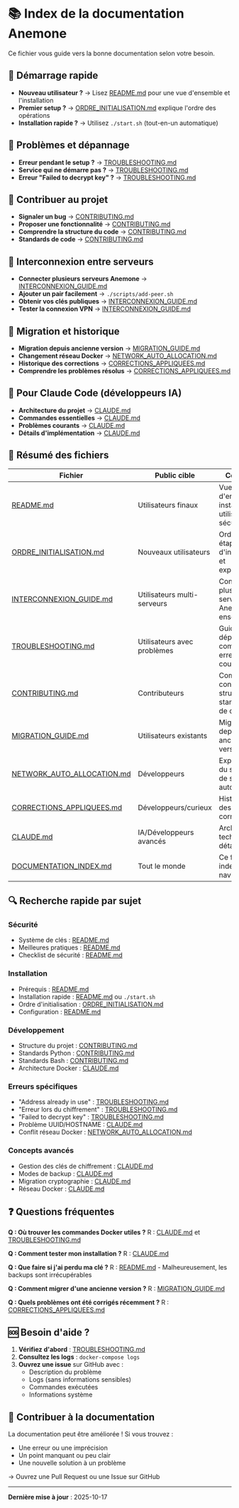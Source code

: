 # 📚 Index de la documentation Anemone

Ce fichier vous guide vers la bonne documentation selon votre besoin.

## 🚀 Démarrage rapide

- **Nouveau utilisateur ?** → Lisez [README.md](README.md) pour une vue d'ensemble et l'installation
- **Premier setup ?** → [ORDRE_INITIALISATION.md](ORDRE_INITIALISATION.md) explique l'ordre des opérations
- **Installation rapide ?** → Utilisez `./start.sh` (tout-en-un automatique)

## 🔧 Problèmes et dépannage

- **Erreur pendant le setup ?** → [TROUBLESHOOTING.md](TROUBLESHOOTING.md)
- **Service qui ne démarre pas ?** → [TROUBLESHOOTING.md](TROUBLESHOOTING.md)
- **Erreur "Failed to decrypt key" ?** → [TROUBLESHOOTING.md](TROUBLESHOOTING.md#erreur--le-service-restic-ne-démarre-pas)

## 🤝 Contribuer au projet

- **Signaler un bug** → [CONTRIBUTING.md](CONTRIBUTING.md)
- **Proposer une fonctionnalité** → [CONTRIBUTING.md](CONTRIBUTING.md)
- **Comprendre la structure du code** → [CONTRIBUTING.md](CONTRIBUTING.md#structure-du-projet)
- **Standards de code** → [CONTRIBUTING.md](CONTRIBUTING.md#standards-de-code)

## 🔗 Interconnexion entre serveurs

- **Connecter plusieurs serveurs Anemone** → [INTERCONNEXION_GUIDE.md](INTERCONNEXION_GUIDE.md)
- **Ajouter un pair facilement** → `./scripts/add-peer.sh`
- **Obtenir vos clés publiques** → [INTERCONNEXION_GUIDE.md](INTERCONNEXION_GUIDE.md#étape-1--échange-des-informations)
- **Tester la connexion VPN** → [INTERCONNEXION_GUIDE.md](INTERCONNEXION_GUIDE.md#étape-6--vérification-de-la-connexion)

## 🔄 Migration et historique

- **Migration depuis ancienne version** → [MIGRATION_GUIDE.md](MIGRATION_GUIDE.md)
- **Changement réseau Docker** → [NETWORK_AUTO_ALLOCATION.md](NETWORK_AUTO_ALLOCATION.md)
- **Historique des corrections** → [CORRECTIONS_APPLIQUEES.md](CORRECTIONS_APPLIQUEES.md)
- **Comprendre les problèmes résolus** → [CORRECTIONS_APPLIQUEES.md](CORRECTIONS_APPLIQUEES.md)

## 🤖 Pour Claude Code (développeurs IA)

- **Architecture du projet** → [CLAUDE.md](CLAUDE.md)
- **Commandes essentielles** → [CLAUDE.md](CLAUDE.md#essential-commands)
- **Problèmes courants** → [CLAUDE.md](CLAUDE.md#common-pitfalls)
- **Détails d'implémentation** → [CLAUDE.md](CLAUDE.md#important-implementation-details)

## 📖 Résumé des fichiers

| Fichier | Public cible | Contenu |
|---------|--------------|---------|
| [README.md](README.md) | Utilisateurs finaux | Vue d'ensemble, installation, utilisation, sécurité |
| [ORDRE_INITIALISATION.md](ORDRE_INITIALISATION.md) | Nouveaux utilisateurs | Ordre des étapes d'installation et explication |
| [INTERCONNEXION_GUIDE.md](INTERCONNEXION_GUIDE.md) | Utilisateurs multi-serveurs | Connecter plusieurs serveurs Anemone ensemble |
| [TROUBLESHOOTING.md](TROUBLESHOOTING.md) | Utilisateurs avec problèmes | Guide de dépannage complet, erreurs courantes |
| [CONTRIBUTING.md](CONTRIBUTING.md) | Contributeurs | Comment contribuer, structure, standards de code |
| [MIGRATION_GUIDE.md](MIGRATION_GUIDE.md) | Utilisateurs existants | Migration depuis anciennes versions |
| [NETWORK_AUTO_ALLOCATION.md](NETWORK_AUTO_ALLOCATION.md) | Développeurs | Explication du système de subnet automatique |
| [CORRECTIONS_APPLIQUEES.md](CORRECTIONS_APPLIQUEES.md) | Développeurs/curieux | Historique des bugs et corrections |
| [CLAUDE.md](CLAUDE.md) | IA/Développeurs avancés | Architecture technique détaillée |
| [DOCUMENTATION_INDEX.md](DOCUMENTATION_INDEX.md) | Tout le monde | Ce fichier - index de navigation |

## 🔍 Recherche rapide par sujet

### Sécurité
- Système de clés : [README.md](README.md#configuration-initiale-sécurisée)
- Meilleures pratiques : [README.md](README.md#meilleures-pratiques-de-sécurité)
- Checklist de sécurité : [README.md](README.md#checklist-de-sécurité)

### Installation
- Prérequis : [README.md](README.md#prérequis)
- Installation rapide : [README.md](README.md#installation) ou `./start.sh`
- Ordre d'initialisation : [ORDRE_INITIALISATION.md](ORDRE_INITIALISATION.md)
- Configuration : [README.md](README.md#éditer-la-configuration)

### Développement
- Structure du projet : [CONTRIBUTING.md](CONTRIBUTING.md#structure-du-projet)
- Standards Python : [CONTRIBUTING.md](CONTRIBUTING.md#python-api)
- Standards Bash : [CONTRIBUTING.md](CONTRIBUTING.md#bash-scripts)
- Architecture Docker : [CLAUDE.md](CLAUDE.md#multi-service-docker-architecture)

### Erreurs spécifiques
- "Address already in use" : [TROUBLESHOOTING.md](TROUBLESHOOTING.md#erreur--address-already-in-use-au-démarrage-de-wireguard)
- "Erreur lors du chiffrement" : [TROUBLESHOOTING.md](TROUBLESHOOTING.md#erreur--erreur-lors-du-chiffrement-lors-du-setup)
- "Failed to decrypt key" : [TROUBLESHOOTING.md](TROUBLESHOOTING.md#erreur--le-service-restic-ne-démarre-pas)
- Problème UUID/HOSTNAME : [CLAUDE.md](CLAUDE.md#critical-uuid-vs-hostname-container-restart-problem)
- Conflit réseau Docker : [NETWORK_AUTO_ALLOCATION.md](NETWORK_AUTO_ALLOCATION.md)

### Concepts avancés
- Gestion des clés de chiffrement : [CLAUDE.md](CLAUDE.md#encryption-key-management-system)
- Modes de backup : [CLAUDE.md](CLAUDE.md#backup-modes)
- Migration cryptographie : [CLAUDE.md](CLAUDE.md#python-cryptography-migration)
- Réseau Docker : [CLAUDE.md](CLAUDE.md#multi-service-docker-architecture)

## ❓ Questions fréquentes

**Q : Où trouver les commandes Docker utiles ?**
R : [CLAUDE.md](CLAUDE.md#essential-commands) et [TROUBLESHOOTING.md](TROUBLESHOOTING.md#commandes-utiles-de-dépannage)

**Q : Comment tester mon installation ?**
R : [CLAUDE.md](CLAUDE.md#testing-the-setup-flow)

**Q : Que faire si j'ai perdu ma clé ?**
R : [README.md](README.md#que-se-passe-t-il-si) - Malheureusement, les backups sont irrécupérables

**Q : Comment migrer d'une ancienne version ?**
R : [MIGRATION_GUIDE.md](MIGRATION_GUIDE.md)

**Q : Quels problèmes ont été corrigés récemment ?**
R : [CORRECTIONS_APPLIQUEES.md](CORRECTIONS_APPLIQUEES.md)

## 🆘 Besoin d'aide ?

1. **Vérifiez d'abord** : [TROUBLESHOOTING.md](TROUBLESHOOTING.md)
2. **Consultez les logs** : `docker-compose logs`
3. **Ouvrez une issue** sur GitHub avec :
   - Description du problème
   - Logs (sans informations sensibles)
   - Commandes exécutées
   - Informations système

## 📝 Contribuer à la documentation

La documentation peut être améliorée ! Si vous trouvez :
- Une erreur ou une imprécision
- Un point manquant ou peu clair
- Une nouvelle solution à un problème

→ Ouvrez une Pull Request ou une Issue sur GitHub

---

**Dernière mise à jour** : 2025-10-17
